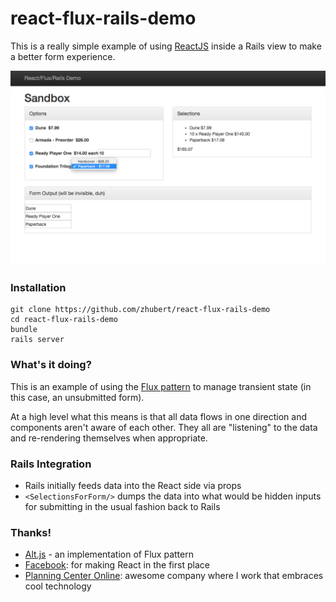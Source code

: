 react-flux-rails-demo
=====================

This is a really simple example of using [ReactJS](https://facebook.github.io/react/) inside a Rails view to make a better form experience.

![screenshot](/screenshot.png)

### Installation

    git clone https://github.com/zhubert/react-flux-rails-demo
    cd react-flux-rails-demo
    bundle
    rails server
    
### What's it doing?

This is an example of using the [Flux pattern](https://facebook.github.io/flux/docs/overview.html) to manage transient state (in this case, an unsubmitted form).

At a high level what this means is that all data flows in one direction and components aren't aware of each other.  They all are "listening" to the data and re-rendering themselves when appropriate.

### Rails Integration

* Rails initially feeds data into the React side via props
* `<SelectionsForForm/>` dumps the data into what would be hidden inputs for submitting in the usual fashion back to Rails

### Thanks!

* [Alt.js](http://alt.js.org/) - an implementation of Flux pattern
* [Facebook](http://www.facebook.com): for making React in the first place
* [Planning Center Online](http://get.planningcenteronline.com/): awesome company where I work that embraces cool technology
